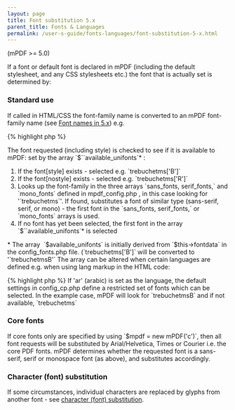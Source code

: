 ```yaml
---
layout: page
title: Font substitution 5.x
parent_title: Fonts & Languages
permalink: /user-s-guide/fonts-languages/font-substitution-5-x.html
---
```


<div id="bpmbook" class="bpmbook" style="direction:ltr;">
<div class="topic_user_field">
<div id="U0">
<p>(mPDF >= 5.0)</p>
<p>If a font or default font is declared in mPDF (including the default stylesheet, and any CSS stylesheets etc.) the font that is actually set is determined by:</p>
<h3>Standard use</h3>
<p>If called in HTML/CSS the font-family name is converted to an mPDF font-family name (see <a href="/user-s-guide/fonts-languages/font-names.html">Font names in 5.x</a>) e.g.</p>

{% highlight php %}
<?php

&lt;p style="font-family: 'Trebuchet MS'; font-weight: bold;"&gt;
{% endhighlight %}

<p>The font requested (including style) is checked to see if it is available to mPDF: set by the array `$``available_unifonts`* :</p>
<ol>
<li>If the font[style] exists - selected e.g. `trebuchetms['B']`</li>
<li>If the font[nostyle] exists - selected e.g. `trebuchetms['R']`</li>
<li>Looks up the font-family in the three arrays `sans_fonts, serif_fonts,` and `mono_fonts` defined in <span class="filename">mpdf_config.php</span> , in this case looking for '`trebuchetms`'. If found, substitutes a font of similar type (sans-serif, serif, or mono) - the first font in the `sans_fonts, serif_fonts,` or `mono_fonts` arrays is used.</li>
<li>If no font has yet been selected, the first font in the array `$``available_unifonts`* is selected</li>
</ol>
<p>* The array  `$available_unifonts` is initially derived from `$this->fontdata` in the <span class="filename">config_fonts.php</span> file. (`trebuchetms['B']` will be converted to '`trebuchetmsB'` The array can be altered when certain languages are defined e.g. when using lang markup in the HTML code:</p>

{% highlight php %}
<?php

&lt;p lang="ar"&gt;
{% endhighlight %}

<p>If 'ar' (arabic) is set as the language, the default settings in <span class="filename">config_cp.php</span> define a restricted set of fonts which can be selected. In the example case, mPDF will look for `trebuchetmsB` and if not available, `trebuchetms`</p>
<h3>Core fonts</h3>
<p>If core fonts only are specified by using `$mpdf = new mPDF('c')`, then all font requests will be substituted by Arial/Helvetica, Times or Courier i.e. the core PDF fonts. mPDF determines whether the requested font is a sans-serif, serif or monospace font (as above), and substitutes accordingly. </p>
<h3>Character (font) substitution</h3>
<p>If some circumstances, individual characters are replaced by glyphs from another font - see <a href="/user-s-guide/fonts-languages/character-substitution.html">character (font) substitution</a>.</p>
</div>
</div>

